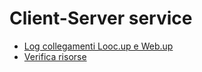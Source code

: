 # Client-Server service
- [Log collegamenti Looc.up e Web.up](Sorgenti/MB/DOC/JALOGT.md)
- [Verifica risorse](Sorgenti/MB/DOC/JATESI.md)

